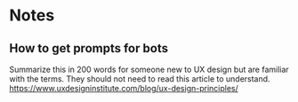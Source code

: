 # Notes

## How to get prompts for bots

Summarize this in 200 words for someone new to UX design but are familiar with the terms. They should not need to read this article to understand.
https://www.uxdesigninstitute.com/blog/ux-design-principles/

